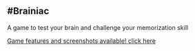 #Brainiac
---------

A game to test your brain and challenge your memorization skill

[Game features and screenshots available! click here](https://github.com/wasi0013/Brainiac)